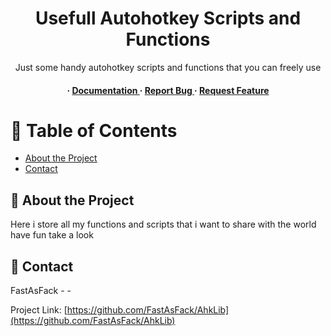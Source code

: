 <div align='center'>

<h1>Usefull Autohotkey Scripts and Functions</h1>
<p>Just some handy autohotkey scripts and functions that you can freely use</p>

<h4> <span> · </span> <a href="https://github.com/FastAsFack/AhkLib/blob/master/README.md"> Documentation </a> <span> · </span> <a href="https://github.com/FastAsFack/AhkLib/issues"> Report Bug </a> <span> · </span> <a href="https://github.com/FastAsFack/AhkLib/issues"> Request Feature </a> </h4>


</div>

# :notebook_with_decorative_cover: Table of Contents

- [About the Project](#star2-about-the-project)
- [Contact](#handshake-contact)


## :star2: About the Project

<p>Here i store all my functions and scripts that i want to share with the world have fun take a look</p>

## :handshake: Contact

FastAsFack - -

Project Link: [https://github.com/FastAsFack/AhkLib](https://github.com/FastAsFack/AhkLib)
